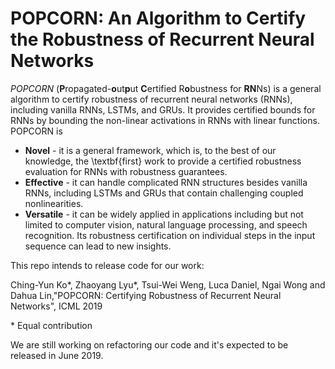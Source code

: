# POPCORN: An Algorithm to Certify the Robustness of Recurrent Neural Networks

*POPCORN* (**P**ropagated-**o**ut**p**ut **C**ertified R**o**bustness for **RN**Ns) is a general algorithm to certify robustness of recurrent neural networks (RNNs), including vanilla RNNs, LSTMs, and GRUs. It provides certified bounds for RNNs by bounding the non-linear activations in RNNs with linear functions. POPCORN is

* **Novel** - it is a general framework, which is, to the best of our knowledge, the \textbf{first} work to provide a certified robustness evaluation for RNNs with robustness guarantees.
* **Effective** - it can handle complicated RNN structures besides vanilla RNNs, including LSTMs and GRUs that contain challenging coupled nonlinearities.
* **Versatile** - it can be widely applied in applications including but not limited to computer vision, natural language processing, and speech recognition. Its robustness certification on individual steps in the input sequence can lead to new insights. 

This repo intends to release code for our work:


Ching-Yun Ko\*, Zhaoyang Lyu\*, Tsui-Wei Weng, Luca Daniel, Ngai Wong and Dahua Lin,"POPCORN: Certifying Robustness of Recurrent Neural Networks", ICML 2019

\* Equal contribution

We are still working on refactoring our code and it's expected to be released in June 2019.